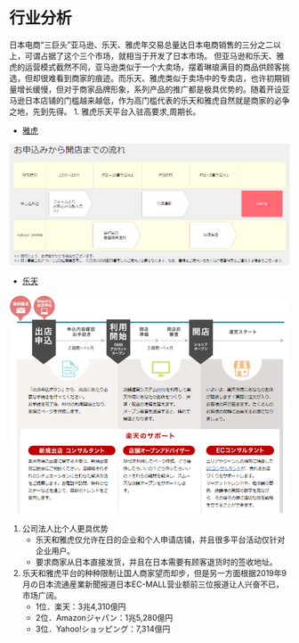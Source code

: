 # 行业分析



日本电商“三巨头”亚马逊、乐天、雅虎年交易总量达日本电商销售的三分之二以上，可谓占据了这个三个市场，就相当于开发了日本市场。 但亚马逊和乐天、雅虎的运营模式截然不同，亚马逊类似于一个大卖场，摆着琳琅满目的商品供顾客挑选，但却很难看到商家的痕迹。而乐天、雅虎类似于卖场中的专卖店，也许初期销量增长缓慢，但对于商家品牌形象，系列产品的推广都是极具优势的。随着开设亚马逊日本店铺的门槛越来越低，作为高门槛代表的乐天和雅虎自然就是商家的必争之地，先到先得。 1. 雅虎乐天平台入驻高要求,周期长。

* [雅虎](https://business-ec.yahoo.co.jp/shopping/attention/)

![20201028183509](https://raw.githubusercontent.com/a1609jk/Typora-Picgo/master/imgs/20201028183509.png)

* [乐天](https://www.rakuten.co.jp/ec/open/attention/?l-id=PC_open_to_attention)

![&#x4E50;&#x5929;](https://raw.githubusercontent.com/a1609jk/Typora-Picgo/master/imgs/20201028165101.png)

1. 公司法人比个人更具优势
   * 乐天和雅虎仅允许在日的企业和个人申请店铺，并且很多平台活动仅针对企业用户。
   * 要求商家从日本直接发货，并且在日本需要有顾客退货时的签收地址。
2. 乐天和雅虎平台的种种限制让国人商家望而却步，但是另一方面根据2019年9月の日本流通産業新聞报道日本EC-MALL营业额前三位报道让人兴奋不已，市场广阔。
   * 1位．楽天：3兆4,310億円
   * 2位．Amazonジャパン：1兆5,280億円
   * 3位．Yahoo!ショッピング：7,314億円

